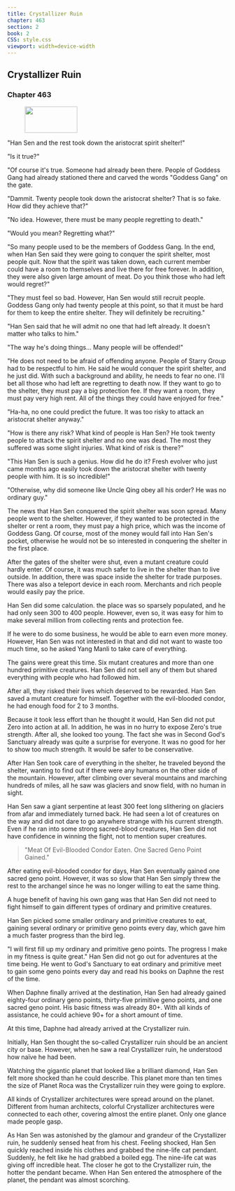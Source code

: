 ```yaml
---
title: Crystallizer Ruin
chapter: 463
section: 2
book: 2
CSS: style.css
viewport: width=device-width
---
```


## Crystallizer Ruin

### Chapter 463

<figure>
	<img src="../Images/gem.gif" alt="" id="gem" width="120" height="60" />
</figure>

"Han Sen and the rest took down the aristocrat spirit shelter!"

"Is it true?"

"Of course it's true. Someone had already been there. People of Goddess Gang had already stationed there and carved the words "Goddess Gang" on the gate.

"Dammit. Twenty people took down the aristocrat shelter? That is so fake. How did they achieve that?"

"No idea. However, there must be many people regretting to death."

"Would you mean? Regretting what?"

"So many people used to be the members of Goddess Gang. In the end, when Han Sen said they were going to conquer the spirit shelter, most people quit. Now that the spirit was taken down, each current member could have a room to themselves and live there for free forever. In addition, they were also given large amount of meat. Do you think those who had left would regret?"

"They must feel so bad. However, Han Sen would still recruit people. Goddess Gang only had twenty people at this point, so that it must be hard for them to keep the entire shelter. They will definitely be recruiting."

"Han Sen said that he will admit no one that had left already. It doesn't matter who talks to him."

"The way he's doing things… Many people will be offended!"

"He does not need to be afraid of offending anyone. People of Starry Group had to be respectful to him. He said he would conquer the spirit shelter, and he just did. With such a background and ability, he needs to fear no one. I'll bet all those who had left are regretting to death now. If they want to go to the shelter, they must pay a big protection fee. If they want a room, they must pay very high rent. All of the things they could have enjoyed for free."

"Ha-ha, no one could predict the future. It was too risky to attack an aristocrat shelter anyway."

"How is there any risk? What kind of people is Han Sen? He took twenty people to attack the spirit shelter and no one was dead. The most they suffered was some slight injuries. What kind of risk is there?"

"This Han Sen is such a genius. How did he do it? Fresh evolver who just came months ago easily took down the aristocrat shelter with twenty people with him. It is so incredible!"

"Otherwise, why did someone like Uncle Qing obey all his order? He was no ordinary guy."

The news that Han Sen conquered the spirit shelter was soon spread. Many people went to the shelter. However, if they wanted to be protected in the shelter or rent a room, they must pay a high price, which was the income of Goddess Gang. Of course, most of the money would fall into Han Sen's pocket, otherwise he would not be so interested in conquering the shelter in the first place.

After the gates of the shelter were shut, even a mutant creature could hardly enter. Of course, it was much safer to live in the shelter than to live outside. In addition, there was space inside the shelter for trade purposes. There was also a teleport device in each room. Merchants and rich people would easily pay the price.

Han Sen did some calculation. the place was so sparsely populated, and he had only seen 300 to 400 people. However, even so, it was easy for him to make several million from collecting rents and protection fee.

If he were to do some business, he would be able to earn even more money. However, Han Sen was not interested in that and did not want to waste too much time, so he asked Yang Manli to take care of everything.

The gains were great this time. Six mutant creatures and more than one hundred primitive creatures. Han Sen did not sell any of them but shared everything with people who had followed him.

After all, they risked their lives which deserved to be rewarded. Han Sen saved a mutant creature for himself. Together with the evil-blooded condor, he had enough food for 2 to 3 months.

Because it took less effort than he thought it would, Han Sen did not put Zero into action at all. In addition, he was in no hurry to expose Zero's true strength. After all, she looked too young. The fact she was in Second God's Sanctuary already was quite a surprise for everyone. It was no good for her to show too much strength. It would be safer to be conservative.

After Han Sen took care of everything in the shelter, he traveled beyond the shelter, wanting to find out if there were any humans on the other side of the mountain. However, after climbing over several mountains and marching hundreds of miles, all he saw was glaciers and snow field, with no human in sight.

Han Sen saw a giant serpentine at least 300 feet long slithering on glaciers from afar and immediately turned back. He had seen a lot of creatures on the way and did not dare to go anywhere strange with his current strength. Even if he ran into some strong sacred-blood creatures, Han Sen did not have confidence in winning the fight, not to mention super creatures.

> "Meat Of Evil-Blooded Condor Eaten. One Sacred Geno Point Gained."

After eating evil-blooded condor for days, Han Sen eventually gained one sacred geno point. However, it was so slow that Han Sen simply threw the rest to the archangel since he was no longer willing to eat the same thing.

A huge benefit of having his own gang was that Han Sen did not need to fight himself to gain different types of ordinary and primitive creatures.

Han Sen picked some smaller ordinary and primitive creatures to eat, gaining several ordinary or primitive geno points every day, which gave him a much faster progress than the bird leg.

"I will first fill up my ordinary and primitive geno points. The progress I make in my fitness is quite great." Han Sen did not go out for adventures at the time being. He went to God's Sanctuary to eat ordinary and primitive meet to gain some geno points every day and read his books on Daphne the rest of the time.

When Daphne finally arrived at the destination, Han Sen had already gained eighty-four ordinary geno points, thirty-five primitive geno points, and one sacred geno point. His basic fitness was already 80+. With all kinds of assistance, he could achieve 90+ for a short amount of time.

At this time, Daphne had already arrived at the Crystallizer ruin.

Initially, Han Sen thought the so-called Crystallizer ruin should be an ancient city or base. However, when he saw a real Crystallizer ruin, he understood how naïve he had been.

Watching the gigantic planet that looked like a brilliant diamond, Han Sen felt more shocked than he could describe. This planet more than ten times the size of Planet Roca was the Crystallizer ruin they were going to explore.

All kinds of Crystallizer architectures were spread around on the planet. Different from human architects, colorful Crystallizer architectures were connected to each other, covering almost the entire planet. Only one glance made people gasp.

As Han Sen was astonished by the glamour and grandeur of the Crystallizer ruin, he suddenly sensed heat from his chest. Feeling shocked, Han Sen quickly reached inside his clothes and grabbed the nine-life cat pendant. Suddenly, he felt like he had grabbed a boiled egg. The nine-life cat was giving off incredible heat. The closer he got to the Crystallizer ruin, the hotter the pendant became. When Han Sen entered the atmosphere of the planet, the pendant was almost scorching.